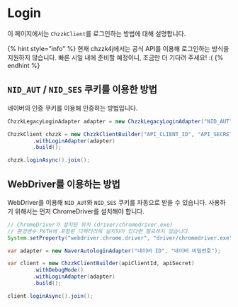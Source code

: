 # Login
이 페이지에서는 `ChzzkClient`를 로그인하는 방법에 대해 설명합니다.

{% hint style="info" %}
현재 chzzk4j에서는 공식 API를 이용해 로그인하는 방식을 지원하지 않습니다.
빠른 시일 내에 준비할 예정이니, 조금만 더 기다려 주세요! :(
{% endhint %}

## `NID_AUT` / `NID_SES` 쿠키를 이용한 방법
네이버의 인증 쿠키를 이용해 인증하는 방법입니다.
```java
ChzzkLegacyLoginAdapter adapter = new ChzzkLegacyLoginAdapter("NID_AUT", "NID_SES");

ChzzkClient chzzk = new ChzzkClientBuilder("API_CLIENT_ID", "API_SECRET")
        .withLoginAdapter(adapter)
        .build();

chzzk.loginAsync().join();
```

## WebDriver를 이용하는 방법
WebDriver를 이용해 `NID_AUT`와 `NID_SES` 쿠키를 자동으로 받을 수 있습니다.
사용하기 위해서는 먼저 ChromeDriver를 설치해야 합니다.
```java
// ChromeDriver가 설치된 위치 (driver/chromedriver.exe)
// 환경변수 PATH에 포함된 디렉터리에 설치되어 있다면 필요하지 않습니다.
System.setProperty("webdriver.chrome.driver", "driver/chromedriver.exe");

var adapter = new NaverAutologinAdapter("네이버 ID", "네이버 비밀번호");

var client = new ChzzkClientBuilder(apiClientId, apiSecret)
        .withDebugMode()
        .withLoginAdapter(adapter)
        .build();

client.loginAsync().join();
```